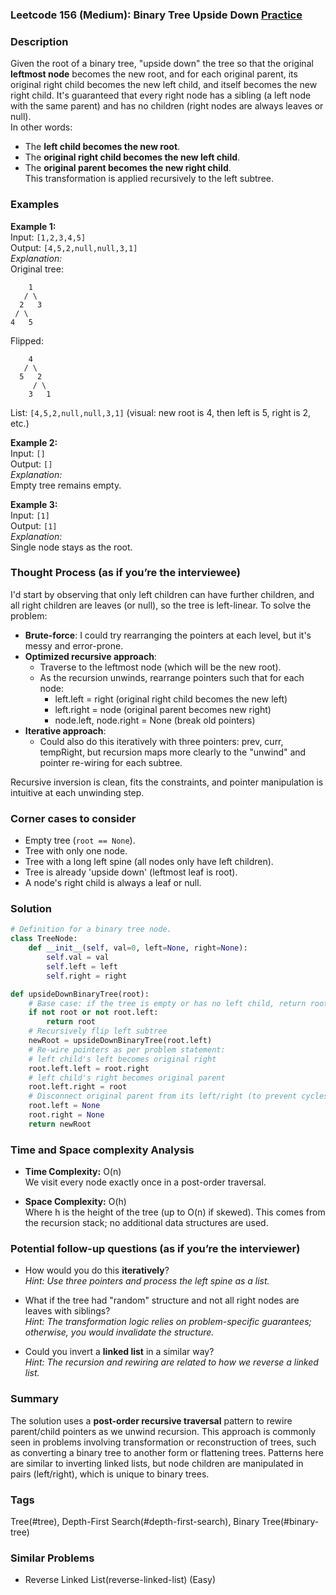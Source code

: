 ### Leetcode 156 (Medium): Binary Tree Upside Down [Practice](https://leetcode.com/problems/binary-tree-upside-down)

### Description  
Given the root of a binary tree, "upside down" the tree so that the original **leftmost node** becomes the new root, and for each original parent, its original right child becomes the new left child, and itself becomes the new right child. It's guaranteed that every right node has a sibling (a left node with the same parent) and has no children (right nodes are always leaves or null).  
In other words:  
- The **left child becomes the new root**.
- The **original right child becomes the new left child**.
- The **original parent becomes the new right child**.  
This transformation is applied recursively to the left subtree.

### Examples  

**Example 1:**  
Input: `[1,2,3,4,5]`  
Output: `[4,5,2,null,null,3,1]`  
*Explanation:*  
Original tree:
```
    1
   / \
  2   3
 / \
4   5
```
Flipped:
```
    4
   / \
  5   2
     / \
    3   1
```
List: `[4,5,2,null,null,3,1]` (visual: new root is 4, then left is 5, right is 2, etc.)

**Example 2:**  
Input: `[]`  
Output: `[]`  
*Explanation:*  
Empty tree remains empty.

**Example 3:**  
Input: `[1]`  
Output: `[1]`  
*Explanation:*  
Single node stays as the root.

### Thought Process (as if you’re the interviewee)  
I'd start by observing that only left children can have further children, and all right children are leaves (or null), so the tree is left-linear. To solve the problem:
- **Brute-force**: I could try rearranging the pointers at each level, but it's messy and error-prone.
- **Optimized recursive approach**:  
  - Traverse to the leftmost node (which will be the new root).
  - As the recursion unwinds, rearrange pointers such that for each node:
    - left.left = right (original right child becomes the new left)
    - left.right = node (original parent becomes new right)
    - node.left, node.right = None (break old pointers)
- **Iterative approach**:  
  - Could also do this iteratively with three pointers: prev, curr, tempRight, but recursion maps more clearly to the "unwind" and pointer re-wiring for each subtree.

Recursive inversion is clean, fits the constraints, and pointer manipulation is intuitive at each unwinding step.

### Corner cases to consider  
- Empty tree (`root == None`).
- Tree with only one node.
- Tree with a long left spine (all nodes only have left children).
- Tree is already 'upside down' (leftmost leaf is root).
- A node's right child is always a leaf or null.

### Solution

```python
# Definition for a binary tree node.
class TreeNode:
    def __init__(self, val=0, left=None, right=None):
        self.val = val
        self.left = left
        self.right = right

def upsideDownBinaryTree(root):
    # Base case: if the tree is empty or has no left child, return root
    if not root or not root.left:
        return root
    # Recursively flip left subtree
    newRoot = upsideDownBinaryTree(root.left)
    # Re-wire pointers as per problem statement:
    # left child's left becomes original right
    root.left.left = root.right
    # left child's right becomes original parent
    root.left.right = root
    # Disconnect original parent from its left/right (to prevent cycles)
    root.left = None
    root.right = None
    return newRoot
```

### Time and Space complexity Analysis  

- **Time Complexity:** O(n)  
  We visit every node exactly once in a post-order traversal.

- **Space Complexity:** O(h)  
  Where h is the height of the tree (up to O(n) if skewed). This comes from the recursion stack; no additional data structures are used.

### Potential follow-up questions (as if you’re the interviewer)  

- How would you do this **iteratively**?  
  *Hint: Use three pointers and process the left spine as a list.*

- What if the tree had "random" structure and not all right nodes are leaves with siblings?  
  *Hint: The transformation logic relies on problem-specific guarantees; otherwise, you would invalidate the structure.*

- Could you invert a **linked list** in a similar way?  
  *Hint: The recursion and rewiring are related to how we reverse a linked list.*

### Summary
The solution uses a **post-order recursive traversal** pattern to rewire parent/child pointers as we unwind recursion. This approach is commonly seen in problems involving transformation or reconstruction of trees, such as converting a binary tree to another form or flattening trees. Patterns here are similar to inverting linked lists, but node children are manipulated in pairs (left/right), which is unique to binary trees.

### Tags
Tree(#tree), Depth-First Search(#depth-first-search), Binary Tree(#binary-tree)

### Similar Problems
- Reverse Linked List(reverse-linked-list) (Easy)